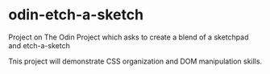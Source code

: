 # odin-etch-a-sketch
Project on The Odin Project which asks to create a blend of a sketchpad and etch-a-sketch

Tnis project will demonstrate CSS organization and DOM manipulation skills.